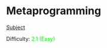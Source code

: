 # Metaprogramming

[Subject](https://open.kattis.com/problems/metaprogramming)

Difficulty: <span style="color:lime">2.1 (Easy)</span>
